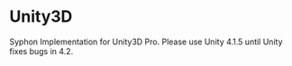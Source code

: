 Unity3D
=======

Syphon Implementation for Unity3D Pro. 
Please use Unity 4.1.5 until Unity fixes bugs in 4.2.
